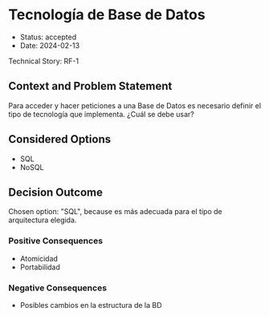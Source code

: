 # Tecnología de Base de Datos

* Status: accepted
* Date: 2024-02-13

Technical Story: RF-1

## Context and Problem Statement

Para acceder y hacer peticiones a una Base de Datos es necesario definir el tipo de tecnología que implementa. ¿Cuál se debe usar?

## Considered Options

* SQL
* NoSQL

## Decision Outcome

Chosen option: "SQL", because es más adecuada para el tipo de arquitectura elegida.

### Positive Consequences

* Atomicidad
* Portabilidad

### Negative Consequences

* Posibles cambios en la estructura de la BD

